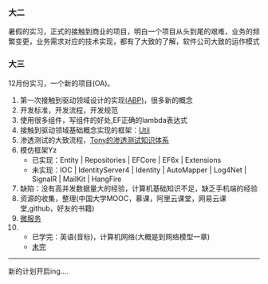 ### 大二
暑假的实习，正式的接触到商业的项目，明白一个项目从头到尾的艰难，业务的频繁变更，业务需求对应的技术实现，都有了大致的了解，软件公司大致的运作模式
### 大三
12月份实习，一个新的项目(OA)。
1. 第一次接触到驱动领域设计的实现[(ABP)](http://aspnetboilerplate.com/)，很多新的概念
2. 开发标准，开发流程，开发规范
3. 使用很多组件，写组件的好处,EF正确的lambda表达式
4. 接触到驱动领域基础概念实现的框架：[Util](https://github.com/dotnetcore/Util)
5. 渗透测试的大致流程，[Tony的渗透测试知识体系](http://admintony.com/)
6. 模仿框架Yz
    - 已实现：Entity | Repositories | EFCore | EF6x | Extensions
    - 未实现：IOC | IdentityServer4 | Identity | AutoMapper | Log4Net | SignalR | MailKit | HangFire
7. 缺陷：没有高并发数据量大的经验，计算机基础知识不足，缺乏手机端的经验
8. 资源的收集，整理(中国大学MOOC，慕课，阿里云课堂，网易云课堂,github，好友的书籍)
9. [微服务](https://studygolang.com/articles/11519)
10. 
    - 已学完：英语(音标)，计算机网络(大概是到网络模型一章)
    - [未完](https://github.com/hjj5258/UniversityComputerProfessionalCourseSystem)
---

新的计划开启ing....
